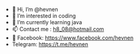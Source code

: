 - 👋 Hi, I’m @hevnen
- 👀 I’m interested in coding 
- 🌱 I’m currently learning java
- 📫 Contact me : h8_08@hotmail.com
- 🤳 Facebook: https://www.facebook.com/hevnen
- Telegram: https://t.me/hevnen

